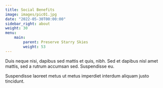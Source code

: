 ```yaml
---
title: Social Benefits
image: images/pic01.jpg
date: "2022-05-30T00:00:00"
sidebar_right: about
weight: 30
menu:
    main:
        parent: Preserve Starry Skies
        weight: 53
---
```

Duis neque nisi, dapibus sed mattis et quis, nibh. Sed et dapibus nisl amet
mattis, sed a rutrum accumsan sed. Suspendisse eu.
<!-- more -->
Suspendisse laoreet metus ut metus imperdiet interdum aliquam justo tincidunt.
